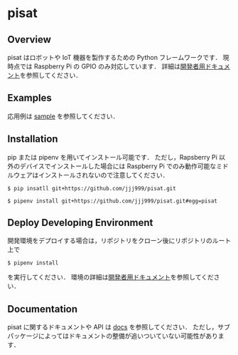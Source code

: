 # pisat

## Overview

pisat はロボットや IoT 機器を製作するための Python フレームワークです．
現時点では Raspberry Pi の GPIO のみ対応しています．
詳細は[開発者用ドキュメント](./docs/developer/)を参照してください．

## Examples

応用例は [sample](./sample/) を参照してください．

## Installation

pip または pipenv を用いてインストール可能です．
ただし，Rapsberry Pi 以外のデバイスでインストールした場合には
Raspberry Pi でのみ動作可能なミドルウェアはインストールされないので注意してください．

```
$ pip insatll git+https://github.com/jjj999/pisat.git
```
```
$ pipenv install git+https://github.com/jjj999/pisat.git#egg=pisat
```

## Deploy Developing Environment

開発環境をデプロイする場合は，リポジトリをクローン後にリポジトリのルート上で

```
$ pipenv install
```

を実行してください．
環境の詳細は[開発者用ドキュメント](./docs/developer/)を参照してください．

## Documentation

pisat に関するドキュメントや API は [docs](./docs/) を参照してください．
ただし，サブパッケージによってはドキュメントの整備が追いついていない可能性があります．
